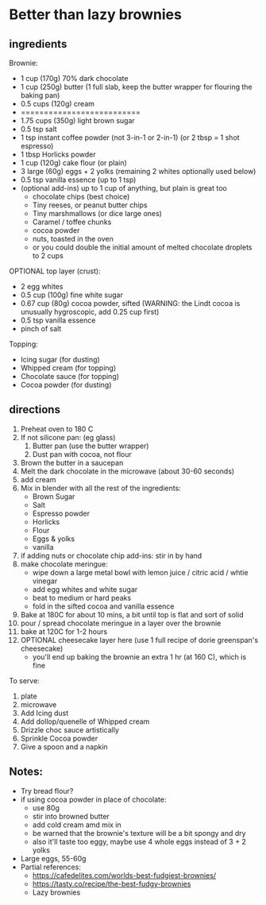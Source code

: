 # Better than lazy brownies

[//]: # (todo: seen on tiktok - add a frozen layer of nutella and speculoos in the middle)
[//]: # (todo: maybe use the meringue as a base layer instead of the top layer)

## ingredients

Brownie:

* 1 cup (170g) 70% dark chocolate
* 1 cup (250g) butter (1 full slab, keep the butter wrapper for flouring the baking pan)
* 0.5 cups (120g) cream
* ==========================
* 1.75 cups (350g) light brown sugar
* 0.5 tsp salt
* 1 tsp instant coffee powder (not 3-in-1 or 2-in-1) (or 2 tbsp = 1 shot espresso)
* 1 tbsp Horlicks powder
* 1 cup (120g) cake flour (or plain)
* 3 large (60g) eggs + 2 yolks (remaining 2 whites optionally used below)
* 0.5 tsp vanilla essence (up to 1 tsp)
* (optional add-ins) up to 1 cup of anything, but plain is great too
    * chocolate chips (best choice)
    * Tiny reeses, or peanut butter chips
    * Tiny marshmallows (or dice large ones)
    * Caramel / toffee chunks
    * cocoa powder
    * nuts, toasted in the oven
    * or you could double the initial amount of melted chocolate droplets to 2 cups

OPTIONAL top layer (crust):

* 2 egg whites
* 0.5 cup (100g) fine white sugar
* 0.67 cup (80g) cocoa powder, sifted (WARNING: the Lindt cocoa is unusually hygroscopic, add 0.25 cup first)
* 0.5 tsp vanilla essence
* pinch of salt

Topping:

* Icing sugar (for dusting)
* Whipped cream (for topping)
* Chocolate sauce (for topping)
* Cocoa powder (for dusting)

## directions

1. Preheat oven to 180 C
2. If not silicone pan: (eg glass)
    1. Butter pan (use the butter wrapper)
    2. Dust pan with cocoa, not flour
3. Brown the butter in a saucepan
4. Melt the dark chocolate in the microwave (about 30-60 seconds)
5. add cream
6. Mix in blender with all the rest of the ingredients:
    * Brown Sugar
    * Salt
    * Espresso powder
    * Horlicks
    * Flour
    * Eggs & yolks
    * vanilla
7. if adding nuts or chocolate chip add-ins: stir in by hand
8. make chocolate meringue:
    * wipe down a large metal bowl with lemon juice / citric acid / whtie vinegar
    * add egg whites and white sugar
    * beat to medium or hard peaks
    * fold in the sifted cocoa and vanilla essence
9. Bake at 180C for about 10 mins, a bit until top is flat and sort of solid
10. pour / spread chocolate meringue in a layer over the brownie
11. bake at 120C for 1-2 hours
12. OPTIONAL cheesecake layer here (use 1 full recipe of dorie greenspan's cheesecake)
    * you'll end up baking the brownie an extra 1 hr (at 160 C), which is fine

To serve:

1. plate
2. microwave
3. Add Icing dust
4. Add dollop/quenelle of Whipped cream
5. Drizzle choc sauce artistically
6. Sprinkle Cocoa powder
7. Give a spoon and a napkin

## Notes:

* Try bread flour?
* if using cocoa powder in place of chocolate:
    * use 80g
    * stir into browned butter
    * add cold cream amd mix in
    * be warned that the brownie's texture will be a bit spongy and dry
    * also it'll taste too eggy, maybe use 4 whole eggs instead of 3 + 2 yolks
* Large eggs, 55-60g
* Partial references:
    * https://cafedelites.com/worlds-best-fudgiest-brownies/
    * https://tasty.co/recipe/the-best-fudgy-brownies
    * Lazy brownies
